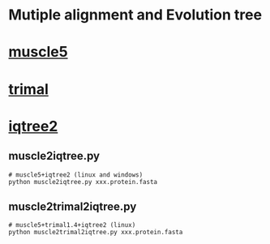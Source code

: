 # Mutiple alignment and Evolution tree
# [muscle5](https://www.drive5.com/muscle5/)
# [trimal](http://trimal.cgenomics.org/)
# [iqtree2](https://github.com/iqtree/iqtree2)
## muscle2iqtree.py
```
# muscle5+iqtree2 (linux and windows)
python muscle2iqtree.py xxx.protein.fasta
```
## muscle2trimal2iqtree.py
```
# muscle5+trimal1.4+iqtree2 (linux)
python muscle2trimal2iqtree.py xxx.protein.fasta
```
